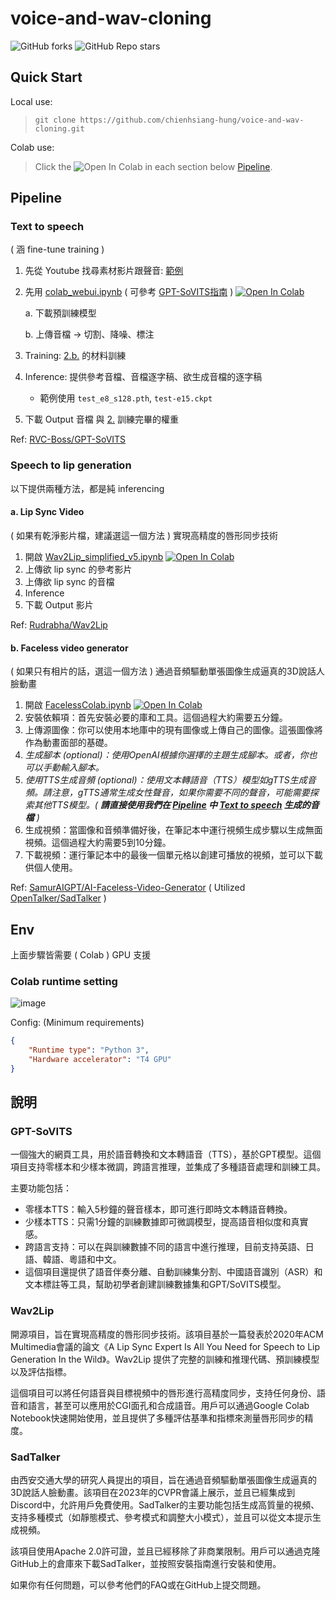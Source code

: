 # voice-and-wav-cloning
![GitHub forks](https://img.shields.io/github/forks/chienhsiang-hung/voice-and-wav-cloning)
![GitHub Repo stars](https://img.shields.io/github/stars/chienhsiang-hung/voice-and-wav-cloning)
## Quick Start
Local use:
> `git clone https://github.com/chienhsiang-hung/voice-and-wav-cloning.git`

Colab use:
> Click the ![Open In Colab](https://colab.research.google.com/assets/colab-badge.svg) in each section below [Pipeline](#Pipeline).

## Pipeline
### Text to speech
( 涵 fine-tune training )
1. 先從 Youtube 找尋素材影片跟聲音: [範例](https://m.youtube.com/watch?v=2cUEZfT6w3k)

<a id="my2"></a>

2. 先用 [colab_webui.ipynb](colab_webui.ipynb) ( 可參考 [GPT-SoVITS指南](https://www.yuque.com/baicaigongchang1145haoyuangong/ib3g1e/zqbopihzr6eqoyl8) ) [![Open In Colab](https://colab.research.google.com/assets/colab-badge.svg)](https://colab.research.google.com/github/chienhsiang-hung/voice-and-wav-cloning/blob/main/colab_webui.ipynb)

    a. 下載預訓練模型

    <a id="my2b"></a>

    b. 上傳音檔 -> 切割、降噪、標注
4. Training: [2.b.](#my2b) 的材料訓練
5. Inference: 提供參考音檔、音檔逐字稿、欲生成音檔的逐字稿

    - 範例使用 `test_e8_s128.pth`, `test-e15.ckpt`
6. 下載 Output 音檔 與 [2.](#my2) 訓練完畢的權重

Ref: [RVC-Boss/GPT-SoVITS](https://github.com/RVC-Boss/GPT-SoVITS)
### Speech to lip generation
以下提供兩種方法，都是純 inferencing
#### a. Lip Sync Video
( 如果有乾淨影片檔，建議選這一個方法 ) 實現高精度的唇形同步技術

1. 開啟 [Wav2Lip_simplified_v5.ipynb](Wav2Lip_simplified_v5.ipynb) [![Open In Colab](https://colab.research.google.com/assets/colab-badge.svg)](https://colab.research.google.com/github/chienhsiang-hung/voice-and-wav-cloning/blob/main/Wav2Lip_simplified_v5.ipynb)
2. 上傳欲 lip sync 的參考影片
3. 上傳欲 lip sync 的音檔
4. Inference
5. 下載 Output 影片

Ref: [Rudrabha/Wav2Lip](https://github.com/Rudrabha/Wav2Lip)
#### b. Faceless video generator
( 如果只有相片的話，選這一個方法 ) 通過音頻驅動單張圖像生成逼真的3D說話人臉動畫

1. 開啟 [FacelessColab.ipynb](FacelessColab.ipynb) [![Open In Colab](https://colab.research.google.com/assets/colab-badge.svg)](https://colab.research.google.com/github/chienhsiang-hung/voice-and-wav-cloning/blob/main/FacelessColab.ipynb)
2. 安裝依賴項：首先安裝必要的庫和工具。這個過程大約需要五分鐘。
3. 上傳源圖像：你可以使用本地庫中的現有圖像或上傳自己的圖像。這張圖像將作為動畫面部的基礎。
4. *生成腳本 (optional)：使用OpenAI根據你選擇的主題生成腳本。或者，你也可以手動輸入腳本。*
5. _使用TTS生成音頻 (optional)：使用文本轉語音（TTS）模型如gTTS生成音頻。請注意，gTTS通常生成女性聲音，如果你需要不同的聲音，可能需要探索其他TTS模型。( **請直接使用我們在 [Pipeline](#Pipeline) 中 [Text to speech](#Text-to-speech) 生成的音檔** )_
6. 生成視頻：當圖像和音頻準備好後，在筆記本中運行視頻生成步驟以生成無面視頻。這個過程大約需要5到10分鐘。
7. 下載視頻：運行筆記本中的最後一個單元格以創建可播放的視頻，並可以下載供個人使用。

Ref: [SamurAIGPT/AI-Faceless-Video-Generator](https://github.com/SamurAIGPT/AI-Faceless-Video-Generator) ( Utilized [OpenTalker/SadTalker](https://github.com/OpenTalker/SadTalker) )
## Env
上面步驟皆需要 ( Colab ) GPU 支援
### Colab runtime setting
![image](https://github.com/user-attachments/assets/9bf435ef-4296-4741-851e-1260447b9b7a)

Config: (Minimum requirements)
```json
{
    "Runtime type": "Python 3",
    "Hardware accelerator": "T4 GPU"
}
```
## 說明
### GPT-SoVITS
一個強大的網頁工具，用於語音轉換和文本轉語音（TTS），基於GPT模型。這個項目支持零樣本和少樣本微調，跨語言推理，並集成了多種語音處理和訓練工具。

主要功能包括：

- 零樣本TTS：輸入5秒鐘的聲音樣本，即可進行即時文本轉語音轉換。
- 少樣本TTS：只需1分鐘的訓練數據即可微調模型，提高語音相似度和真實感。
- 跨語言支持：可以在與訓練數據不同的語言中進行推理，目前支持英語、日語、韓語、粵語和中文。
- 這個項目還提供了語音伴奏分離、自動訓練集分割、中國語音識別（ASR）和文本標註等工具，幫助初學者創建訓練數據集和GPT/SoVITS模型。
### Wav2Lip
開源項目，旨在實現高精度的唇形同步技術。該項目基於一篇發表於2020年ACM Multimedia會議的論文《A Lip Sync Expert Is All You Need for Speech to Lip Generation In the Wild》。Wav2Lip 提供了完整的訓練和推理代碼、預訓練模型以及評估指標。

這個項目可以將任何語音與目標視頻中的唇形進行高精度同步，支持任何身份、語音和語言，甚至可以應用於CGI面孔和合成語音。用戶可以通過Google Colab Notebook快速開始使用，並且提供了多種評估基準和指標來測量唇形同步的精度。
### SadTalker
由西安交通大學的研究人員提出的項目，旨在通過音頻驅動單張圖像生成逼真的3D說話人臉動畫。該項目在2023年的CVPR會議上展示，並且已經集成到Discord中，允許用戶免費使用。SadTalker的主要功能包括生成高質量的視頻、支持多種模式（如靜態模式、參考模式和調整大小模式），並且可以從文本提示生成視頻。

該項目使用Apache 2.0許可證，並且已經移除了非商業限制。用戶可以通過克隆GitHub上的倉庫來下載SadTalker，並按照安裝指南進行安裝和使用。

如果你有任何問題，可以參考他們的FAQ或在GitHub上提交問題。
